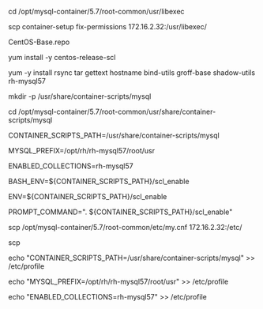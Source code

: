 cd /opt/mysql-container/5.7/root-common/usr/libexec

scp container-setup  fix-permissions  172.16.2.32:/usr/libexec/



CentOS-Base.repo 


yum install -y centos-release-scl

yum -y install rsync tar gettext hostname bind-utils groff-base shadow-utils rh-mysql57








mkdir  -p /usr/share/container-scripts/mysql

cd  /opt/mysql-container/5.7/root-common/usr/share/container-scripts/mysql


CONTAINER_SCRIPTS_PATH=/usr/share/container-scripts/mysql

MYSQL_PREFIX=/opt/rh/rh-mysql57/root/usr

ENABLED_COLLECTIONS=rh-mysql57

BASH_ENV=${CONTAINER_SCRIPTS_PATH}/scl_enable


ENV=${CONTAINER_SCRIPTS_PATH}/scl_enable


PROMPT_COMMAND=". ${CONTAINER_SCRIPTS_PATH}/scl_enable"





scp /opt/mysql-container/5.7/root-common/etc/my.cnf    172.16.2.32:/etc/




scp 


echo "CONTAINER_SCRIPTS_PATH=/usr/share/container-scripts/mysql"   >> /etc/profile


echo "MYSQL_PREFIX=/opt/rh/rh-mysql57/root/usr"   >> /etc/profile

echo  "ENABLED_COLLECTIONS=rh-mysql57"   >> /etc/profile


